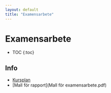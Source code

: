 ```yaml
---
layout: default
title: "Examensarbete"
---
```



Examensarbete
=========================================

* TOC
{:toc}

Info
----

* [Kursplan](KursplanExamensarbete.pdf)
* [Mall för rapport](Mall för examensarbete.pdf)
